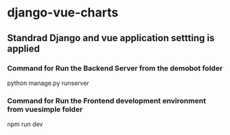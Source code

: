 # django-vue-charts

## Standrad Django and vue application settting is applied 

### Command for Run the Backend Server from the demobot folder
python manage.py runserver

### Command for Run the Frontend development environment from vuesimple folder

npm run dev